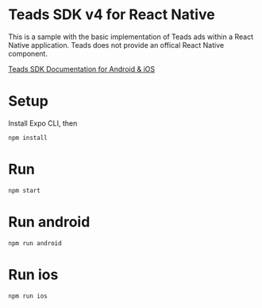 # Teads SDK v4 for React Native

This is a sample with the basic implementation of Teads ads within a React Native application. Teads does not provide an offical React Native component. 

[Teads SDK Documentation for Android & iOS](https://support.teads.tv/support/solutions/articles/36000165909)

# Setup

Install Expo CLI, then
```
npm install
```

# Run 
```
npm start
```

# Run android

```
npm run android
```

# Run ios

```
npm run ios
```

